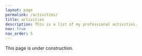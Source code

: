 ```yaml
---
layout: page
permalink: /activities/
title: activities
description: This is a list of my professional activities.
nav: true
nav_order: 5
---
```


This page is under construction.